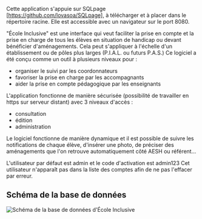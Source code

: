Cette application s'appuie sur SQLpage [https://github.com/lovasoa/SQLpage], à télécharger et à placer dans le répertoire racine.
Elle est accessible avec un navigateur sur le port 8080.

"École Inclusive" est une interface qui veut faciliter la prise en compte et la prise en charge de tous les élèves en situation de handicap ou devant bénéficier d'aménagements.
Cela peut s'appliquer à l'échelle d'un établissement ou de pôles plus larges (P.I.A.L. ou futurs P.A.S.)
Ce logiciel a été conçu comme un outil à plusieurs niveaux pour :
- organiser le suivi par les coordonnateurs
- favoriser la prise en charge par les accompagnants
- aider la prise en compte pédagogique par les enseignants

L'application fonctionne de manière sécurisée (possibilité de travailler en https sur serveur distant) avec 3 niveaux d'accès :
- consultation
- édition
- administration


Le logiciel fonctionne de manière dynamique et il est possible de suivre les notifications de chaque élève, d'insérer une photo,
de préciser des aménagements que l'on retrouve automatiquement côté AESH ou référent... 

L'utilisateur par défaut est admin et le code d'activation est admin123
Cet utilisateur n'apparaît pas dans la liste des comptes afin de ne pas l'effacer par erreur.

## Schéma de la base de données

![Schéma de la base de données d'École Inclusive](https://github.com/DSMejantel/Ecole_inclusive/assets/552629/1a41bd57-f904-4e5e-a0f1-7df648e37b98)
